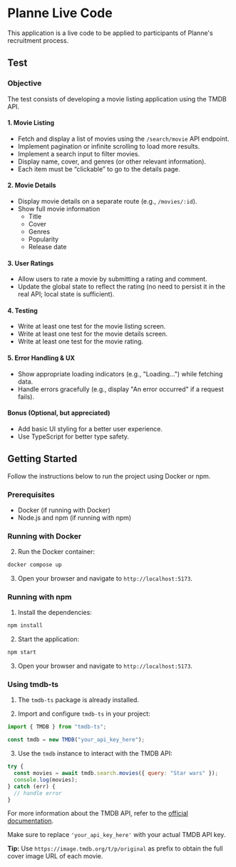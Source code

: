# Planne Live Code

This application is a live code to be applied to participants of Planne's recruitment process.

## Test

### Objective
The test consists of developing a movie listing application using the TMDB API.

#### 1. Movie Listing  
- Fetch and display a list of movies using the `/search/movie` API endpoint.  
- Implement pagination or infinite scrolling to load more results.
- Implement a search input to filter movies.
- Display name, cover, and genres (or other relevant information).
- Each item must be “clickable” to go to the details page.

#### 2. Movie Details  
- Display movie details on a separate route (e.g., `/movies/:id`).  
- Show full movie information
  - Title
  - Cover
  - Genres
  - Popularity
  - Release date

#### 3. User Ratings  
- Allow users to rate a movie by submitting a rating and comment.  
- Update the global state to reflect the rating (no need to persist it in the real API; local state is sufficient).  

#### 4. Testing  
- Write at least one test for the movie listing screen.
- Write at least one test for the movie details screen.
- Write at least one test for the movie rating.

#### 5. Error Handling & UX  
- Show appropriate loading indicators (e.g., "Loading...") while fetching data.  
- Handle errors gracefully (e.g., display "An error occurred" if a request fails).  

#### Bonus (Optional, but appreciated)  
- Add basic UI styling for a better user experience.
- Use TypeScript for better type safety.


## Getting Started

Follow the instructions below to run the project using Docker or npm.

### Prerequisites

- Docker (if running with Docker)
- Node.js and npm (if running with npm)

### Running with Docker

2. Run the Docker container:

```sh
docker compose up
```

3. Open your browser and navigate to `http://localhost:5173`.

### Running with npm

1. Install the dependencies:

```sh
npm install
```

2. Start the application:

```sh
npm start
```

3. Open your browser and navigate to `http://localhost:5173`.

### Using tmdb-ts

1. The `tmdb-ts` package is already installed.

2. Import and configure `tmdb-ts` in your project:

```typescript
import { TMDB } from "tmdb-ts";

const tmdb = new TMDB("your_api_key_here");
```

3. Use the `tmdb` instance to interact with the TMDB API:

```javascript
try {
  const movies = await tmdb.search.movies({ query: "Star wars" });
  console.log(movies);
} catch (err) {
  // handle error
}
```

For more information about the TMDB API, refer to the [official documentation](https://developer.themoviedb.org/reference/intro/getting-started).

Make sure to replace `'your_api_key_here'` with your actual TMDB API key.

**Tip:** Use `https://image.tmdb.org/t/p/original` as prefix to obtain the full cover image URL of each movie.
